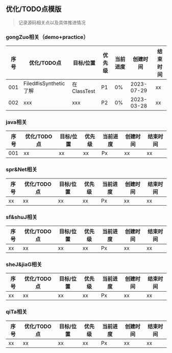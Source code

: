 ## 优化/TODO点模版
> 记录源码相关点以及具体推进情况

### gongZuo相关（demo+practice）
| 序号  | 优化/TODO点            | 目标/位置      | 优先级 | 当前进度 | 创建时间       | 结束时间 |
|-----|---------------------|------------|-----|------|------------|------|
| 001 | Filed#isSynthetic了解 | 在ClassTest | P1  | 0%   | 2023-07-29 | xx   |
| 002 | xxx                 | xxx        | P2  | 0%   | 2023-03-28 | xx   |

### java相关
| 序号  | 优化/TODO点 | 目标/位置 | 优先级 | 当前进度 | 创建时间 | 结束时间 |
|-----|----------|-------|-----|------|------|------|
| 001 | xx       | xx    | xx  | Px   | xx   | xx   |

### spr&Net相关
| 序号  | 优化/TODO点 | 目标/位置 | 优先级 | 当前进度 | 创建时间 | 结束时间 |
|-----|----------|-------|-----|------|------|------|
| xx  | xx       | xx    | xx  | Px   | xx   | xx   |

### sf&shuJ相关
| 序号  | 优化/TODO点 | 目标/位置 | 优先级 | 当前进度 | 创建时间 | 结束时间 |
|-----|----------|-------|-----|------|------|------|
| xx  | xx       | xx    | xx  | Px   | xx   | xx   |

### sheJ&jiaG相关
| 序号  | 优化/TODO点 | 目标/位置 | 优先级 | 当前进度 | 创建时间 | 结束时间 |
|-----|----------|-------|-----|------|------|------|
| xx  | xx       | xx    | xx  | Px   | xx   | xx   |

### qiTa相关
| 序号  | 优化/TODO点 | 目标/位置 | 优先级 | 当前进度 | 创建时间 | 结束时间 |
|-----|----------|-------|-----|------|------|------|
| xx  | xx       | xx    | xx  | Px   | xx   | xx   |